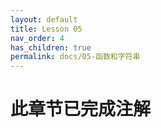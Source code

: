 ```yaml
---
layout: default
title: Lesson 05
nav_order: 4
has_children: true
permalink: docs/05-函数和字符串
---
```


# 此章节已完成注解